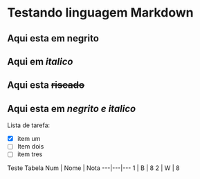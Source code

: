 # Testando linguagem **Markdown**
## Aqui esta em __negrito__
## Aqui em *italico*
## Aqui esta ~~riscado~~
## Aqui esta em _*negrito e italico*_
Lista de tarefa:
- [x] item um
- [ ] Item dois
- [ ] item tres

Teste Tabela
Num | Nome | Nota
---|---|---
1 | B | 8
2 | W | 8
